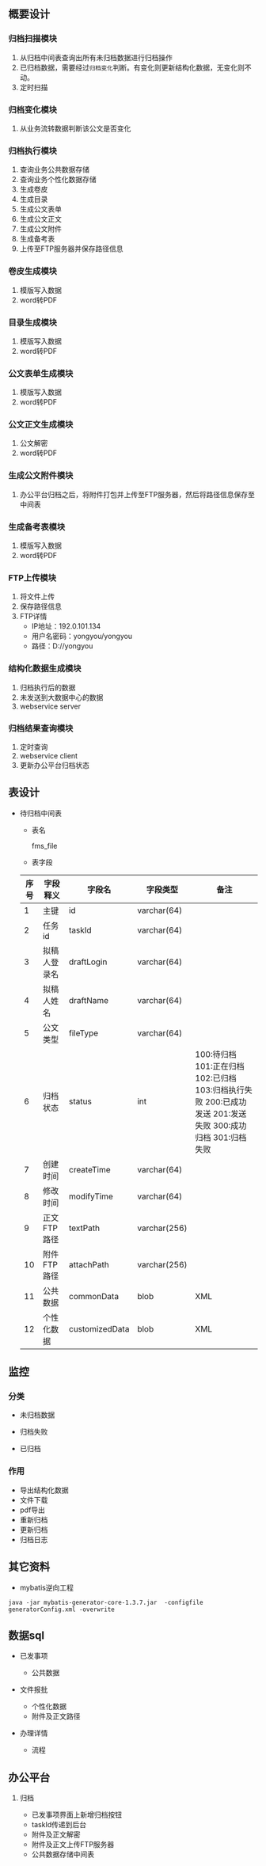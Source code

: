 ## 概要设计

### 归档扫描模块

1. 从归档中间表查询出所有未归档数据进行归档操作
2. 已归档数据，需要经过`归档变化`判断。有变化则更新结构化数据，无变化则不动。
3. 定时扫描

### 归档变化模块

1. 从业务流转数据判断该公文是否变化

### 归档执行模块

1. 查询业务公共数据存储
2. 查询业务个性化数据存储
3. 生成卷皮
4. 生成目录
5. 生成公文表单
6. 生成公文正文
7. 生成公文附件
8. 生成备考表
9. 上传至FTP服务器并保存路径信息

### 卷皮生成模块

1. 模版写入数据
2. word转PDF

### 目录生成模块

1. 模版写入数据
2. word转PDF

### 公文表单生成模块

1. 模版写入数据
2. word转PDF

### 公文正文生成模块

1. 公文解密
2. word转PDF

### 生成公文附件模块

1. 办公平台归档之后，将附件打包并上传至FTP服务器，然后将路径信息保存至中间表

### 生成备考表模块

1. 模版写入数据
2. word转PDF

### FTP上传模块

1. 将文件上传
2. 保存路径信息
3. FTP详情
    - IP地址：192.0.101.134 
    - 用户名密码：yongyou/yongyou  
    - 路径：D://yongyou


### 结构化数据生成模块

1. 归档执行后的数据
2. 未发送到大数据中心的数据
3. webservice server

### 归档结果查询模块

1. 定时查询
2. webservice client
3. 更新办公平台归档状态

## 表设计

- 待归档中间表
    - 表名

        fms_file

    - 表字段

    | 序号 | 字段释义 | 字段名 | 字段类型|备注|
    | ------ | ------ | ------ | ------ | ------ |
    | 1 | 主键 | id |varchar(64)||
    | 2 | 任务id | taskId |varchar(64)||
    | 3 | 拟稿人登录名 | draftLogin |varchar(64)||
    | 4 | 拟稿人姓名 | draftName |varchar(64)||
    | 5 | 公文类型 | fileType |varchar(64)||
    | 6 | 归档状态 | status |int|100:待归档 101:正在归档 102:已归档 103:归档执行失败 200:已成功发送 201:发送失败 300:成功归档 301:归档失败|
    | 7 | 创建时间 | createTime |varchar(64)||
    | 8 | 修改时间 | modifyTime |varchar(64)||
    | 9 | 正文FTP路径 | textPath |varchar(256)||
    | 10 | 附件FTP路径 | attachPath |varchar(256)||
    | 11 | 公共数据 | commonData |blob|XML|
    | 12 | 个性化数据 | customizedData |blob|XML|

## 监控

### 分类

- 未归档数据

- 归档失败

- 已归档

### 作用

- 导出结构化数据
- 文件下载
- pdf导出
- 重新归档
- 更新归档
- 归档日志


## 其它资料

- mybatis逆向工程

```
java -jar mybatis-generator-core-1.3.7.jar  -configfile generatorConfig.xml -overwrite
```

## 数据sql

- 已发事项

    - 公共数据

- 文件报批

    - 个性化数据
    - 附件及正文路径
    
- 办理详情

    - 流程

## 办公平台

1. 归档
  
    - 已发事项界面上新增归档按钮
    - taskId传递到后台
    - 附件及正文解密
    - 附件及正文上传FTP服务器
    - 公共数据存储中间表
